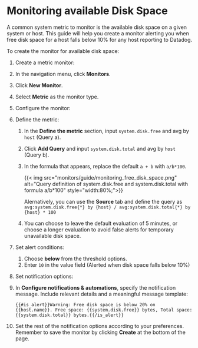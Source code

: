# Monitoring available Disk Space

A common system metric to monitor is the available disk space on a given system or host. This guide will help you create a monitor alerting you when free disk space for a host falls below 10% for any host reporting to Datadog.

To create the monitor for available disk space:

1. Create a metric monitor:
  1. In the navigation menu, click **Monitors**.
  2. Click **New Monitor**.
  3. Select **Metric** as the monitor type.
2. Configure the monitor:
  1. Define the metric:
     1. In the **Define the metric** section, input `system.disk.free` and avg by `host` (Query a).
     2. Click **Add Query** and input `system.disk.total` and avg by `host` (Query b).
     3. In the formula that appears, replace the default `a + b` with `a/b*100`.
     
         {{< img src="monitors/guide/monitoring_free_disk_space.png" alt="Query definition of system.disk.free and system.disk.total with formula a/b*100" style="width:80%;">}}
    
         Alernatively, you can use the **Source** tab and define the query as `avg:system.disk.free{*} by {host} / avg:system.disk.total{*} by {host} * 100`

     4. You can choose to leave the default evaluation of 5 minutes, or choose a longer evaluation to avoid false alerts for temporary unavailable disk space.
  3. Set alert conditions:
     1. Choose **below** from the threshold options.
     2. Enter `10` in the value field (Alerted when disk space falls below 10%)
4. Set notification options:
  1. In **Configure notifications & automations**, specify the notification message. Include relevant details and a meaningful message template:
       ```
       {{#is_alert}}Warning: Free disk space is below 20% on {{host.name}}. Free space: {{system.disk.free}} bytes, Total space: {{system.disk.total}} bytes.{{/is_alert}}
       ```
  
  2. Set the rest of the notification options according to your preferences. Remember to save the monitor by clicking **Create** at the bottom of the page.
